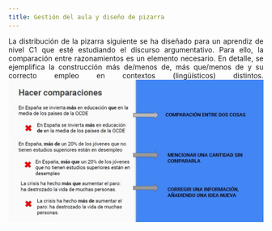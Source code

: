 ```yaml
---
title: Gestión del aula y diseño de pizarra
---
```

<P><DIV ALIGN="justify">La distribución de la pizarra siguiente se ha diseñado para un aprendiz de nivel C1 que esté estudiando el discurso argumentativo. Para ello, la comparación entre razonamientos es un elemento necesario. En detalle, se ejemplifica la construcción más de/menos de, más que/menos de y su correcto empleo en contextos (lingüísticos) distintos. 

<img src="img/pizarra.jpg" alt="Pizarra">

